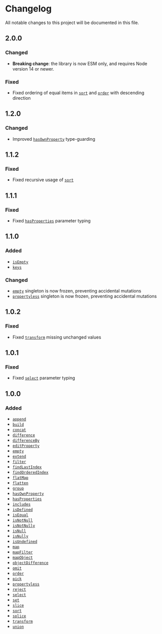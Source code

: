 # Changelog

All notable changes to this project will be documented in this file.

## 2.0.0

### Changed

- **Breaking change**: the library is now ESM only, and requires Node version 14 or newer.

### Fixed

- Fixed ordering of equal items in [`sort`](./src/sort.ts) and [`order`](./src/order.ts) with descending direction

## 1.2.0

### Changed

- Improved [`hasOwnProperty`](./src/hasOwnProperty.ts) type-guarding

## 1.1.2

### Fixed

- Fixed recursive usage of [`sort`](./src/sort.ts)

## 1.1.1

### Fixed

- Fixed [`hasProperties`](./src/hasProperties.ts) parameter typing

## 1.1.0

### Added

- [`isEmpty`](./src/isEmpty.ts)
- [`keys`](./src/keys.ts)

### Changed

- [`empty`](./src/empty.ts) singleton is now frozen, preventing accidental mutations
- [`propertyless`](./src/propertyless.ts) singleton is now frozen, preventing accidental mutations

## 1.0.2

### Fixed

- Fixed [`transform`](./src/transform.ts) missing unchanged values

## 1.0.1

### Fixed

- Fixed [`select`](./src/select.ts) parameter typing

## 1.0.0

### Added

- [`append`](./src/append.ts)
- [`build`](./src/build.ts)
- [`concat`](./src/concat.ts)
- [`difference`](./src/difference.ts)
- [`differenceBy`](./src/differenceBy.ts)
- [`editProperty`](./src/editProperty.ts)
- [`empty`](./src/empty.ts)
- [`extend`](./src/extend.ts)
- [`filter`](./src/filter.ts)
- [`findLastIndex`](./src/findLastIndex.ts)
- [`findOrderedIndex`](./src/findOrderedIndex.ts)
- [`flatMap`](./src/flatMap.ts)
- [`flatten`](./src/flatten.ts)
- [`group`](./src/group.ts)
- [`hasOwnProperty`](./src/hasOwnProperty.ts)
- [`hasProperties`](./src/hasProperties.ts)
- [`includes`](./src/includes.ts)
- [`isDefined`](./src/isDefined.ts)
- [`isEqual`](./src/isEqual.ts)
- [`isNotNull`](./src/isNotNull.ts)
- [`isNotNully`](./src/isNotNully.ts)
- [`isNull`](./src/isNull.ts)
- [`isNully`](./src/isNully.ts)
- [`isUndefined`](./src/isUndefined.ts)
- [`map`](./src/map.ts)
- [`mapFilter`](./src/mapFilter.ts)
- [`mapObject`](./src/mapObject.ts)
- [`objectDifference`](./src/objectDifference.ts)
- [`omit`](./src/omit.ts)
- [`order`](./src/order.ts)
- [`pick`](./src/pick.ts)
- [`propertyless`](./src/propertyless.ts)
- [`reject`](./src/reject.ts)
- [`select`](./src/select.ts)
- [`set`](./src/set.ts)
- [`slice`](./src/slice.ts)
- [`sort`](./src/sort.ts)
- [`splice`](./src/splice.ts)
- [`transform`](./src/transform.ts)
- [`union`](./src/union.ts)

